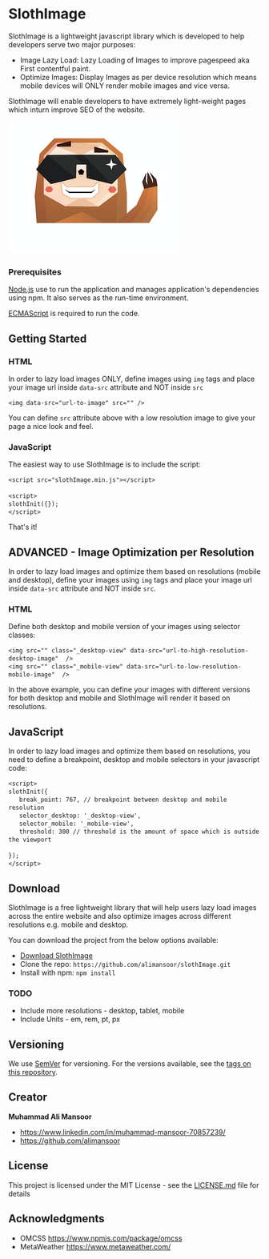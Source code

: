 # SlothImage

SlothImage is a lightweight javascript library which is developed to help developers serve two major purposes:

- Image Lazy Load: Lazy Loading of Images to improve pagespeed aka First contentful paint.
- Optimize Images: Display Images as per device resolution which means mobile devices will ONLY render mobile images and vice versa.

SlothImage will enable developers to have extremely light-weight pages which inturn improve SEO of the website.

![Dashboard](https://github.com/alimansoor/slothImage/blob/master/brand.png)

### Prerequisites

[Node.js](https://nodejs.org/en/) use to run the application and manages application's dependencies using npm. It also serves as the run-time environment.

[ECMAScript](https://developer.mozilla.org/en-US/docs/Web/JavaScript) is required to run the code.

## Getting Started

### HTML

In order to lazy load images ONLY, define images using `img` tags and place your image url inside `data-src` attribute and NOT inside `src`

```
<img data-src="url-to-image" src="" />
```

You can define `src` attribute above with a low resolution image to give your page a nice look and feel.

### JavaScript

The easiest way to use SlothImage is to include the script:

```
<script src="slothImage.min.js"></script>

<script>
slothInit({});
</script>
```

That's it!

## ADVANCED - Image Optimization per Resolution

In order to lazy load images and optimize them based on resolutions (mobile and desktop), define your images using `img` tags and place your image url inside `data-src` attribute and NOT inside `src`.

### HTML

Define both desktop and mobile version of your images using selector classes:

```
<img src="" class="_desktop-view" data-src="url-to-high-resolution-desktop-image"  />
<img src="" class="_mobile-view" data-src="url-to-low-resolution-mobile-image"  />
```

In the above example, you can define your images with different versions for both desktop and mobile and SlothImage will render it based on resolutions.

## JavaScript

In order to lazy load images and optimize them based on resolutions, you need to define a breakpoint, desktop and mobile selectors in your javascript code:

```
<script>
slothInit({
   break_point: 767, // breakpoint between desktop and mobile resolution
   selector_desktop: '_desktop-view',
   selector_mobile: '_mobile-view',
   threshold: 300 // threshold is the amount of space which is outside the viewport

});
</script>
```

## Download

SlothImage is a free lightweight library that will help users lazy load images across the entire website and also optimize images across different resolutions e.g. mobile and desktop.

You can download the project from the below options available:

- [Download SlothImage](https://github.com/alimansoor/slothImage/archive/master.zip)
- Clone the repo: `https://github.com/alimansoor/slothImage.git`
- Install with npm: `npm install`

### TODO

- Include more resolutions - desktop, tablet, mobile
- Include Units - em, rem, pt, px

## Versioning

We use [SemVer](http://semver.org/) for versioning. For the versions available, see the [tags on this repository](https://github.com/your/project/tags).

## Creator

**Muhammad Ali Mansoor**

- <https://www.linkedin.com/in/muhammad-mansoor-70857239/>
- <https://github.com/alimansoor>

## License

This project is licensed under the MIT License - see the [LICENSE.md](LICENSE.md) file for details

## Acknowledgments

- OMCSS <https://www.npmjs.com/package/omcss>
- MetaWeather <https://www.metaweather.com/>
